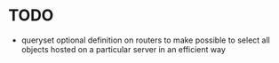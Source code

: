 TODO
====

* queryset optional definition on routers to make possible to select all objects hosted on a particular server in an efficient way
